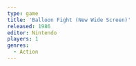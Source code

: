 ```yaml
---
type: game
title: 'Balloon Fight (New Wide Screen)'
released: 1986
editor: Nintendo
players: 1
genres:
  - Action
---
```

